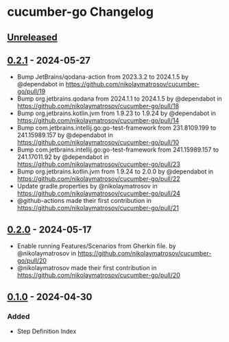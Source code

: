<!-- Keep a Changelog guide -> https://keepachangelog.com -->

# cucumber-go Changelog

## [Unreleased]

## [0.2.1] - 2024-05-27

- Bump JetBrains/qodana-action from 2023.3.2 to 2024.1.5 by @dependabot in https://github.com/nikolaymatrosov/cucumber-go/pull/19
- Bump org.jetbrains.qodana from 2024.1.1 to 2024.1.5 by @dependabot in https://github.com/nikolaymatrosov/cucumber-go/pull/18
- Bump org.jetbrains.kotlin.jvm from 1.9.23 to 1.9.24 by @dependabot in https://github.com/nikolaymatrosov/cucumber-go/pull/14
- Bump com.jetbrains.intellij.go:go-test-framework from 231.8109.199 to 241.15989.157 by @dependabot in https://github.com/nikolaymatrosov/cucumber-go/pull/10
- Bump com.jetbrains.intellij.go:go-test-framework from 241.15989.157 to 241.17011.92 by @dependabot in https://github.com/nikolaymatrosov/cucumber-go/pull/23
- Bump org.jetbrains.kotlin.jvm from 1.9.24 to 2.0.0 by @dependabot in https://github.com/nikolaymatrosov/cucumber-go/pull/22
- Update gradle.properties by @nikolaymatrosov in https://github.com/nikolaymatrosov/cucumber-go/pull/24
- @github-actions made their first contribution in https://github.com/nikolaymatrosov/cucumber-go/pull/21

## [0.2.0] - 2024-05-17

- Enable running Features/Scenarios from Gherkin file. by @nikolaymatrosov in https://github.com/nikolaymatrosov/cucumber-go/pull/20
- @nikolaymatrosov made their first contribution in https://github.com/nikolaymatrosov/cucumber-go/pull/20

## [0.1.0] - 2024-04-30

### Added

- Step Definition Index

[Unreleased]: https://github.com/nikolaymatrosov/cucumber-go/compare/v0.2.1...HEAD
[0.2.1]: https://github.com/nikolaymatrosov/cucumber-go/compare/v0.2.0...v0.2.1
[0.2.0]: https://github.com/nikolaymatrosov/cucumber-go/compare/v0.1.0...v0.2.0
[0.1.0]: https://github.com/nikolaymatrosov/cucumber-go/commits/v0.1.0
